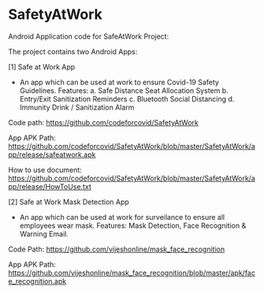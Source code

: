 # SafetyAtWork
Android Application code for SafeAtWork Project:

The project contains two Android Apps:

[1]
Safe at Work App 
- An app which can be used at work to ensure Covid-19 Safety Guidelines.
Features:
a. Safe Distance Seat Allocation System
b. Entry/Exit Sanitization Reminders
c. Bluetooth Social Distancing
d. Immunity Drink / Sanitization Alarm

Code path: https://github.com/codeforcovid/SafetyAtWork

App APK Path: https://github.com/codeforcovid/SafetyAtWork/blob/master/SafetyAtWork/app/release/safeatwork.apk

How to use document: https://github.com/codeforcovid/SafetyAtWork/blob/master/SafetyAtWork/app/release/HowToUse.txt

[2]
Safe at Work Mask Detection App
- An app which can be used at work for surveilance to ensure all employees wear mask.
Features: Mask Detection, Face Recognition & Warning Email.

Code Path: 
https://github.com/vijeshonline/mask_face_recognition

App APK Path: https://github.com/vijeshonline/mask_face_recognition/blob/master/apk/face_recognition.apk
